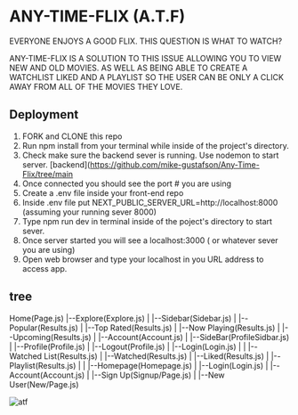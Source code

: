 
# ANY-TIME-FLIX (A.T.F)

EVERYONE ENJOYS A GOOD FLIX. THIS QUESTION IS WHAT TO WATCH?

ANY-TIME-FLIX IS A SOLUTION TO THIS ISSUE ALLOWING YOU TO VIEW NEW AND OLD MOVIES. AS WELL AS BEING ABLE TO CREATE A WATCHLIST LIKED AND A PLAYLIST SO THE USER CAN BE ONLY A CLICK AWAY FROM ALL OF THE MOVIES THEY LOVE.


## Deployment

1. FORK and CLONE this repo
2. Run npm install from your terminal while inside of the project's directory.
3. Check make sure the backend sever is running. Use nodemon to start server. [backend](https://github.com/mike-gustafson/Any-Time-Flix/tree/main
4. Once connected you should see the port # you are using 
5. Create a .env file inside your front-end repo
6. Inside .env file put NEXT_PUBLIC_SERVER_URL=http://localhost:8000 (assuming your running sever 8000)
7. Type npm run dev in terminal inside of the poject's directory to start sever.
8. Once server started you will see a localhost:3000 ( or whatever sever you are using)
9. Open web browser and type your localhost in you URL address to access app.



## tree
Home(Page.js)
|--Explore(Explore.js)
|    |--Sidebar(Sidebar.js)
|      |--Popular(Results.js)
|      |--Top Rated(Results.js)
|      |--Now Playing(Results.js)
|      |--Upcoming(Results.js)
|
|--Account(Account.js)
|    |--SideBar(ProfileSidbar.js)
|      |--Profile(Profile.js)
|        |--Logout(Profile.js)
|          |--Login(Login.js)
|
|      |--Watched List(Results.js)
|      |--Watched(Results.js)
|      |--Liked(Results.js)
|      |--Playlist(Results.js)
|
|
|--Homepage(Homepage.js)
|    |--Login(Login.js)
|      |--Account(Account.js)
|    |--Sign Up(Signup/Page.js)
|      |--New User(New/Page.js)


![atf ](https://github.com/SEIRFX-822/mern-auth-frontend/assets/142261380/5463b1e1-3b1f-4f3f-a3eb-be55643ab5b1)